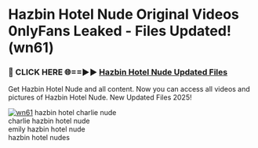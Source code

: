 # Hazbin Hotel Nude Original Videos 0nlyFans Leaked - Files Updated! (wn61)

<h3>🔴 CLICK HERE 🌐==►► <a href="https://tinyurl.com/yc6ubb5a" rel="nofollow">Hazbin Hotel Nude Updated Files</a></h3>

Get Hazbin Hotel Nude and all content. Now you can access all videos and pictures of Hazbin Hotel Nude. New Updated Files 2025!

[![wn61](https://i.imgur.com/7eu0CRL.gif)](https://tinyurl.com/yc6ubb5a)
hazbin hotel charlie nude<br>
charlie hazbin hotel nude<br>
emily hazbin hotel nude<br>
hazbin hotel nudes
